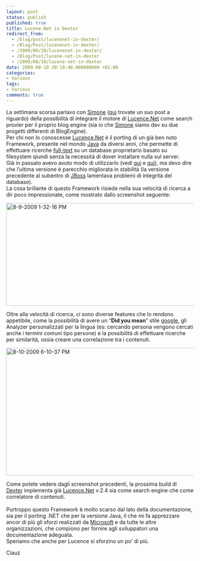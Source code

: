 ```yaml
---
layout: post
status: publish
published: true
title: Lucene.Net in Dexter
redirect_from: 
  - /blog/post/lucenenet-in-dexter/
  - /Blog/Post/lucenenet-in-dexter/
  - /2009/08/10/lucenenet-in-dexter/
  - /Blog/Post/lucene-net-in-dexter
  - /2009/08/10/lucene-net-in-dexter
date: 2009-08-10 20:19:40.000000000 +01:00
categories:
- Various
tags:
- Various
comments: true
---
```

<p>
	La settimana scorsa parlavo con <a href="http://codeclimber.net.nz/default.aspx" rel="nofollow friend met co-worker colleague" target="_new" title="Simone Chiaretta's Blog">Simone</a> (<a href="http://codeclimber.net.nz/archive/2009/08/03/reducing-the-bounce-rate-of-tech-blogs-with-subtext-and.aspx" rel="nofollow" target="_blank" title="Reducing the bounce rate of tech blogs with subtext and">qui</a> trovate un suo post a riguardo) della possibilit&agrave; di integrare il motore di <a href="http://incubator.apache.org/lucene.net/" rel="nofollow" target="_blank" title="Lucene.Net project">Lucence.Net</a> come search provier per il proprio blog engine (sia io che <a href="http://codeclimber.net.nz/default.aspx" rel="nofollow friend met co-worker colleague" target="_new" title="Simone Chiaretta's Blog">Simone</a> siamo dev su due progetti differenti di BlogEngine). <br />
	Per chi non lo conoscesse <a href="http://incubator.apache.org/lucene.net/" rel="nofollow" target="_blank" title="Lucene.Net project">Lucence.Net</a> &egrave; il porting di un gi&agrave; ben noto Framework, presente nel mondo <a href="http://www.java.com/en/" rel="nofollow" target="_blank" title="Java Official Site">Java</a> da diversi anni, che permette di effettuare ricerche <a href="http://en.wikipedia.org/wiki/Full-text" target="_blank">full-text</a> su un database proprietario basato su filesystem qiundi senza la necessit&agrave; di dover installare nulla sul server. <br />
	Gi&agrave; in passato avevo avuto modo di utilizzarlo (vedi <a href="http://imperugo.tostring.it/Blog/Post/Ricerca-all-interno-dei-documenti">qui</a> e <a href="http://imperugo.tostring.it/Blog/Post/Ricerca-all-interno-dei-documenti-Parte-2">qui</a>), ma devo dire che l&rsquo;ultima versione &egrave; parecchio migliorata in stabilit&agrave; (la versione precedente al subentro di <a href="http://www.jboss.org/">JBoss</a> lamentava problemi di integrit&agrave; del database). <br />
	La cosa brillante di questo Framework risiede nella sua velocit&agrave; di ricerca a dir poco impressionate, come mostrato dallo screenshot seguente:</p>
<p>
	<a href="http://imperugo.tostring.it/Content/Uploaded/image/8-9-2009%201-32-16%20PM_2.png" rel="shadowbox[LuceneNet-in-Dexter];options={counterType:'skip',continuous:true,animSequence:'sync'}"><img alt="8-9-2009 1-32-16 PM" border="0" height="275" singlelineignorecase="" src="http://imperugo.tostring.it/Content/Uploaded/image/8-9-2009%201-32-16%20PM_thumb.png" style="border: 0px none ; display: inline;" title="8-9-2009 1-32-16 PM" width="584" /></a></p>
<p>
	Oltre alla velocit&agrave; di ricerca, ci sono diverse features che lo rendono appetibile, come la possibilit&agrave; di avere un &ldquo;<strong>Did you mean</strong>&rdquo; stile <a href="http://www.google.com" rel="nofollow" target="_blank" title="Google">google</a>, gli Analyzer personalizzati per la lingua (es: cercando persona vengono cercati anche i termini comuni tipo persone) e la possibilit&agrave; di effettuare ricerche per similarit&agrave;, ossia creare una correlazione tra i contenuti.</p>
<p>
	<a href="http://imperugo.tostring.it/Content/Uploaded/image/8-10-2009%206-10-37%20PM_2.png" rel="shadowbox[LuceneNet-in-Dexter];options={counterType:'skip',continuous:true,animSequence:'sync'}"><img alt="8-10-2009 6-10-37 PM" border="0" height="342" singlelineignorecase="" src="http://imperugo.tostring.it/Content/Uploaded/image/8-10-2009%206-10-37%20PM_thumb.png" style="border: 0px none ; display: inline;" title="8-10-2009 6-10-37 PM" width="584" /></a></p>
<p>
	Come potete vedere dagli screenshot precedenti, la prossima build di <a href="http://imperugo.tostring.it/About/Dexter" target="_blank" title="Dexter Blog Engine">Dexter</a> implementa gi&agrave; <a href="http://incubator.apache.org/lucene.net/" rel="nofollow" target="_blank" title="Lucene.Net project">Lucence.Net</a> v.2.4 sia come search engine che come correlatore di contenuti. <br />
	<br />
	Purtroppo questo Framework &egrave; molto scarso dal lato della documentazione, sia per il porting .NET che per la versione Java, il che mi fa apprezzare ancor di pi&ugrave; gli sforzi realizzati da <a href="http://www.microsoft.com" rel="nofollow" target="_blank" title="Microsoft Corporation">Microsoft</a> e da tutte le altre organizzazioni, che compiono per fornire agli sviluppatori una documentazione adeguata. <br />
	Speriamo che anche per Lucence si sforzino un po&rsquo; di pi&ugrave;.</p>
<p>
	Ciauz</p>

